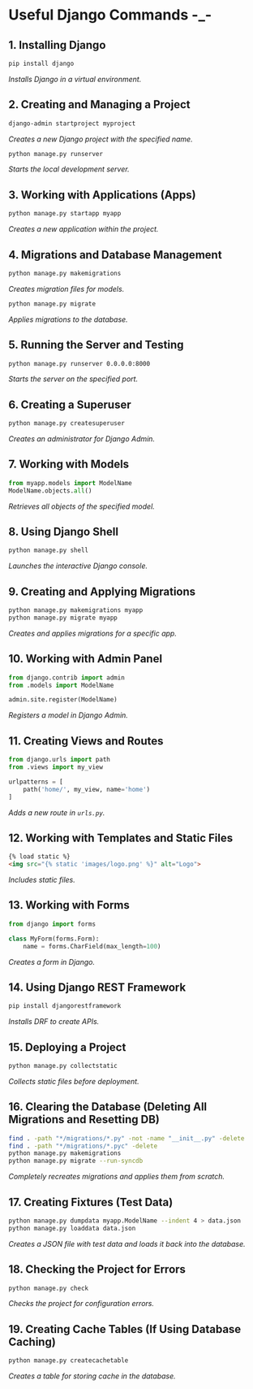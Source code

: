# Useful Django Commands -_-

## 1. Installing Django
```bash
pip install django
```
_Installs Django in a virtual environment._

## 2. Creating and Managing a Project
```bash
django-admin startproject myproject
```
_Creates a new Django project with the specified name._

```bash
python manage.py runserver
```
_Starts the local development server._

## 3. Working with Applications (Apps)
```bash
python manage.py startapp myapp
```
_Creates a new application within the project._

## 4. Migrations and Database Management
```bash
python manage.py makemigrations
```
_Creates migration files for models._

```bash
python manage.py migrate
```
_Applies migrations to the database._

## 5. Running the Server and Testing
```bash
python manage.py runserver 0.0.0.0:8000
```
_Starts the server on the specified port._

## 6. Creating a Superuser
```bash
python manage.py createsuperuser
```
_Creates an administrator for Django Admin._

## 7. Working with Models
```python
from myapp.models import ModelName
ModelName.objects.all()
```
_Retrieves all objects of the specified model._

## 8. Using Django Shell
```bash
python manage.py shell
```
_Launches the interactive Django console._

## 9. Creating and Applying Migrations
```bash
python manage.py makemigrations myapp
python manage.py migrate myapp
```
_Creates and applies migrations for a specific app._

## 10. Working with Admin Panel
```python
from django.contrib import admin
from .models import ModelName

admin.site.register(ModelName)
```
_Registers a model in Django Admin._

## 11. Creating Views and Routes
```python
from django.urls import path
from .views import my_view

urlpatterns = [
    path('home/', my_view, name='home')
]
```
_Adds a new route in `urls.py`._

## 12. Working with Templates and Static Files
```html
{% load static %}
<img src="{% static 'images/logo.png' %}" alt="Logo">
```
_Includes static files._

## 13. Working with Forms
```python
from django import forms

class MyForm(forms.Form):
    name = forms.CharField(max_length=100)
```
_Creates a form in Django._

## 14. Using Django REST Framework
```bash
pip install djangorestframework
```
_Installs DRF to create APIs._

## 15. Deploying a Project
```bash
python manage.py collectstatic
```
_Collects static files before deployment._

## 16. Clearing the Database (Deleting All Migrations and Resetting DB)
```bash
find . -path "*/migrations/*.py" -not -name "__init__.py" -delete
find . -path "*/migrations/*.pyc" -delete
python manage.py makemigrations
python manage.py migrate --run-syncdb
```
_Completely recreates migrations and applies them from scratch._

## 17. Creating Fixtures (Test Data)
```bash
python manage.py dumpdata myapp.ModelName --indent 4 > data.json
python manage.py loaddata data.json
```
_Creates a JSON file with test data and loads it back into the database._

## 18. Checking the Project for Errors
```bash
python manage.py check
```
_Checks the project for configuration errors._

## 19. Creating Cache Tables (If Using Database Caching)
```bash
python manage.py createcachetable
```
_Creates a table for storing cache in the database._

